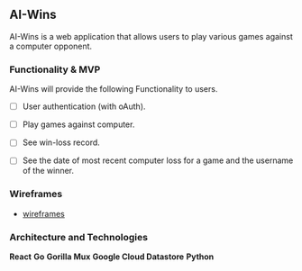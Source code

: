 ## AI-Wins
AI-Wins is a web application that allows users to play various games against a computer opponent.   

### Functionality & MVP
AI-Wins will provide the following Functionality to users.
- [ ] User authentication (with oAuth).
- [ ] Play games against computer.
- [ ] See win-loss record.
- [ ] See the date of most recent computer loss for a game and the username of the winner.



### Wireframes
+ [wireframes](./wireframes/)


### Architecture and Technologies
**React**
**Go**
**Gorilla Mux**
**Google Cloud Datastore**
**Python**
